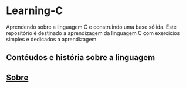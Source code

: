 # Learning-C
Aprendendo sobre a linguagem C e construindo uma base sólida.
Este repositório é destinado a aprendizagem da linguagem C com exercícios simples e dedicados a aprendizagem.

## Contéudos e história sobre a linguagem
## [Sobre](https://pt.wikipedia.org/wiki/C_(linguagem_de_programa%C3%A7%C3%A3o))


